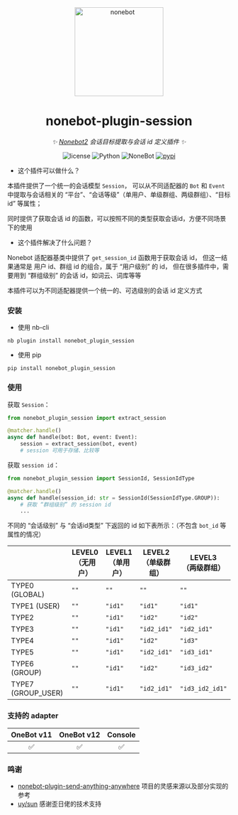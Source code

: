 <div align="center">

  <a href="https://v2.nonebot.dev/">
    <img src="https://v2.nonebot.dev/logo.png" width="200" height="200" alt="nonebot">
  </a>

# nonebot-plugin-session

_✨ [Nonebot2](https://github.com/nonebot/nonebot2) 会话目标提取与会话 id 定义插件 ✨_

<p align="center">
  <img src="https://img.shields.io/github/license/noneplugin/nonebot-plugin-session" alt="license">
  <img src="https://img.shields.io/badge/python-3.8+-blue.svg" alt="Python">
  <img src="https://img.shields.io/badge/nonebot-2.0.0rc1+-red.svg" alt="NoneBot">
  <a href="https://pypi.org/project/nonebot-plugin-session">
    <img src="https://badgen.net/pypi/v/nonebot-plugin-session" alt="pypi">
  </a>
</p>

</div>


- 这个插件可以做什么？

本插件提供了一个统一的会话模型 `Session`，
可以从不同适配器的 `Bot` 和 `Event` 中提取与会话相关的
“平台”、“会话等级”（单用户、单级群组、两级群组）、“目标 id” 等属性；

同时提供了获取会话 id 的函数，可以按照不同的类型获取会话id，方便不同场景下的使用

- 这个插件解决了什么问题？

Nonebot 适配器基类中提供了 `get_session_id` 函数用于获取会话 id，
但这一结果通常是 用户 id、群组 id 的组合，属于 “用户级别” 的 id，
但在很多插件中，需要用到 “群组级别” 的会话 id，如词云、词库等等

本插件可以为不同适配器提供一个统一的、可选级别的会话 id 定义方式


### 安装

- 使用 nb-cli

```
nb plugin install nonebot_plugin_session
```

- 使用 pip

```
pip install nonebot_plugin_session
```

### 使用


获取 `Session`：

```python
from nonebot_plugin_session import extract_session

@matcher.handle()
async def handle(bot: Bot, event: Event):
    session = extract_session(bot, event)
    # session 可用于存储、比较等
```


获取 `session id`：

```python
from nonebot_plugin_session import SessionId, SessionIdType

@matcher.handle()
async def handle(session_id: str = SessionId(SessionIdType.GROUP)):
    # 获取 “群组级别” 的 session id
    ...
```


不同的 “会话级别” 与 “会话id类型” 下返回的 id 如下表所示：（不包含 `bot_id` 等属性的情况）

| | LEVEL0<br>（无用户） | LEVEL1<br>（单用户） | LEVEL2<br>（单级群组） | LEVEL3<br>（两级群组） | 
| --- | --- | --- | --- | --- |
| TYPE0 (GLOBAL) | `""` | `""` | `""` | `""` |
| TYPE1 (USER) | `""` | `"id1"` | `"id1"` | `"id1"` |
| TYPE2 | `""` | `"id1"` | `"id2"` | `"id2"` |
| TYPE3 | `""` | `"id1"` | `"id2_id1"` | `"id2_id1"` |
| TYPE4 | `""` | `"id1"` | `"id2"` | `"id3"` |
| TYPE5 | `""` | `"id1"` | `"id2_id1"` | `"id3_id1"` |
| TYPE6 (GROUP) | `""` | `"id1"` | `"id2"` | `"id3_id2"` |
| TYPE7 (GROUP_USER) | `""` | `"id1"` | `"id2_id1"` | `"id3_id2_id1"` |


### 支持的 adapter

| OneBot v11 | OneBot v12 | Console |
| :--------: | :--------: | :------: |
|     ✅     |     ✅     |    ✅    |


### 鸣谢

- [nonebot-plugin-send-anything-anywhere](https://github.com/felinae98/nonebot-plugin-send-anything-anywhere) 项目的灵感来源以及部分实现的参考
- [uy/sun](https://github.com/he0119) 感谢歪日佬的技术支持
